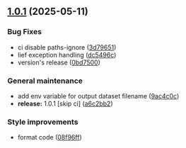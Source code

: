 ## [1.0.1](https://github.com/Malware-Concept-Drift-Detection/ember-features-extraction/compare/1.0.0...1.0.1) (2025-05-11)

### Bug Fixes

* ci disable paths-ignore ([3d79651](https://github.com/Malware-Concept-Drift-Detection/ember-features-extraction/commit/3d796517e9816f708c5243cea99ea080f4f39abf))
* lief exception handling ([dc5496c](https://github.com/Malware-Concept-Drift-Detection/ember-features-extraction/commit/dc5496ce1bab11a3f97501da70c02ca325518c64))
* version's release ([0bd7500](https://github.com/Malware-Concept-Drift-Detection/ember-features-extraction/commit/0bd75002e82ef5fb296b2b3d20eff55439f723a0))

### General maintenance

* add env variable for output dataset filename ([9ac4c0c](https://github.com/Malware-Concept-Drift-Detection/ember-features-extraction/commit/9ac4c0c003d4372a87172f5e4012d03e36965834))
* **release:** 1.0.1 [skip ci] ([a6c2bb2](https://github.com/Malware-Concept-Drift-Detection/ember-features-extraction/commit/a6c2bb2217f5cf61d7c52a5cc6e80447c8c0d2b4))

### Style improvements

* format code ([08f96ff](https://github.com/Malware-Concept-Drift-Detection/ember-features-extraction/commit/08f96fff09d33410374218a8dc53d9ac40cf2408))
